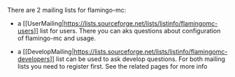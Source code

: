 There are 2 mailing lists for flamingo-mc: 

- a [[UserMailing|https://lists.sourceforge.net/lists/listinfo/flamingomc-users]] list for users. There you can aks questions about configuration of flamingo-mc and usage.

- a [[DevelopMailing|https://lists.sourceforge.net/lists/listinfo/flamingomc-developers]] list can be used to ask develop questions.
For both mailing lists you need to register first. See the related pages for more info